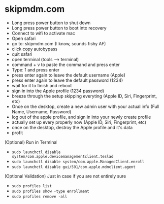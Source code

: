 # skipmdm.com

- Long press power button to shut down
- Long press power button to boot into recovery
- Connect to wifi to activate mac
- Open safari
- go to: skipmdm.com (I know, sounds fishy AF)
- click copy autobypass
- quit safari
- open terminal (tools --> terminal)
- command + v to paste the command and press enter
- Type: 1 and press enter
- press enter again to leave the default username (Apple)
- press enter again to leave the default password (1234)
- wait for it to finish and reboot
- sign in into the Apple profile (1234 password)
- breeze through the setup skipping everyting (Apple ID, Siri, Fingerprint, etc)
- Once on the desktop, create a new admin user with your actual info (Full Name, Username, Password)
- log out of the apple profile, and sign in into your newly create profile
- actually set up every properly now (Apple ID, Siri, Fingerprint, etc)
- once on the desktop, destroy the Apple profile and it's data
- profit

(Optional) Run in Terminal
- ```sudo launchctl disable system/com.apple.devicemanagementclient.teslad```
- ```sudo launchctl disable system/com.apple.ManagedClient.enroll```
- ```sudo launchctl disable gui/501/com.apple.mdmclient.agent```

(Optional Validation) Just in case if you are not entirely sure
- ```sudo profiles list```
- ```sudo profiles show -type enrollment```
- ```sudo profiles remove -all```
